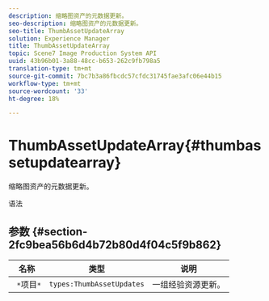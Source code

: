 ```yaml
---
description: 缩略图资产的元数据更新。
seo-description: 缩略图资产的元数据更新。
seo-title: ThumbAssetUpdateArray
solution: Experience Manager
title: ThumbAssetUpdateArray
topic: Scene7 Image Production System API
uuid: 43b96b01-3a88-48cc-b653-262c9fb798a5
translation-type: tm+mt
source-git-commit: 7bc7b3a86fbcdc57cfdc31745fae3afc06e44b15
workflow-type: tm+mt
source-wordcount: '33'
ht-degree: 18%

---
```



# ThumbAssetUpdateArray{#thumbassetupdatearray}

缩略图资产的元数据更新。

语法

## 参数 {#section-2fc9bea56b6d4b72b80d4f04c5f9b862}

| 名称 | 类型 | 说明 |
|---|---|---|
| ` *`项目`*` | `types:ThumbAssetUpdates` | 一组经验资源更新。 |

